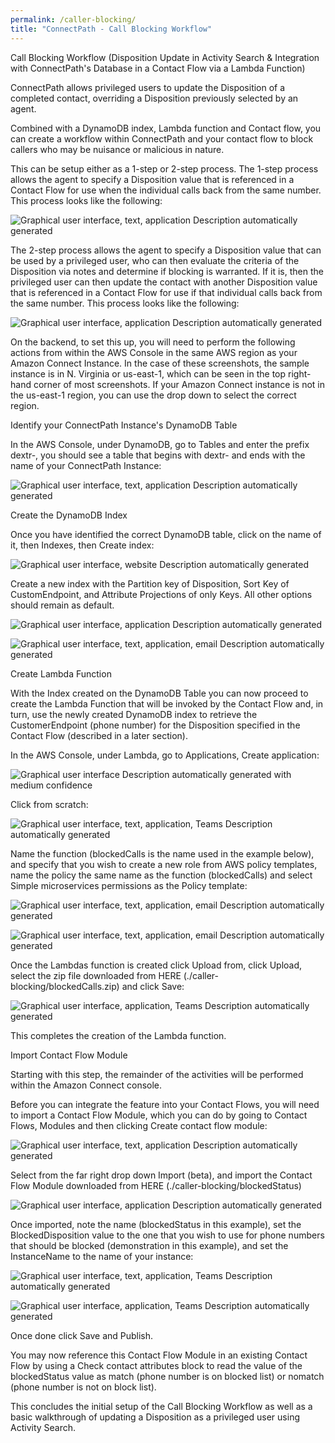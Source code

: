 ```yaml
---
permalink: /caller-blocking/
title: "ConnectPath - Call Blocking Workflow"
---
```


Call Blocking Workflow (Disposition Update in Activity Search &
Integration with ConnectPath's Database in a Contact Flow via a Lambda
Function)

ConnectPath allows privileged users to update the Disposition of a
completed contact, overriding a Disposition previously selected by an
agent.

Combined with a DynamoDB index, Lambda function and Contact flow, you
can create a workflow within ConnectPath and your contact flow to block
callers who may be nuisance or malicious in nature.

This can be setup either as a 1-step or 2-step process. The 1-step
process allows the agent to specify a Disposition value that is
referenced in a Contact Flow for use when the individual calls back from
the same number. This process looks like the following:

![Graphical user interface, text, application Description automatically
generated](./caller-blocking/media/image1.png)

The 2-step process allows the agent to specify a Disposition value that
can be used by a privileged user, who can then evaluate the criteria of
the Disposition via notes and determine if blocking is warranted. If it
is, then the privileged user can then update the contact with another
Disposition value that is referenced in a Contact Flow for use if that
individual calls back from the same number. This process looks like the
following:

![Graphical user interface, application Description automatically
generated](./caller-blocking/media/image2.png)

On the backend, to set this up, you will need to perform the following
actions from within the AWS Console in the same AWS region as your
Amazon Connect Instance. In the case of these screenshots, the sample
instance is in N. Virginia or us-east-1, which can be seen in the top
right-hand corner of most screenshots. If your Amazon Connect instance
is not in the us-east-1 region, you can use the drop down to select the
correct region.

Identify your ConnectPath Instance's DynamoDB Table

In the AWS Console, under DynamoDB, go to Tables and enter the prefix
dextr-, you should see a table that begins with dextr- and ends with the
name of your ConnectPath Instance:

![Graphical user interface, text, application Description automatically
generated](./caller-blocking/media/image3.png)

Create the DynamoDB Index

Once you have identified the correct DynamoDB table, click on the name
of it, then Indexes, then Create index:

![Graphical user interface, website Description automatically
generated](./caller-blocking/media/image4.png)

Create a new index with the Partition key of Disposition, Sort Key of
CustomEndpoint, and Attribute Projections of only Keys. All other
options should remain as default.

![Graphical user interface, application Description automatically
generated](./caller-blocking/media/image5.png)

![Graphical user interface, text, application, email Description
automatically generated](./caller-blocking/media/image6.png)

Create Lambda Function

With the Index created on the DynamoDB Table you can now proceed to
create the Lambda Function that will be invoked by the Contact Flow and,
in turn, use the newly created DynamoDB index to retrieve the
CustomerEndpoint (phone number) for the Disposition specified in the
Contact Flow (described in a later section).

In the AWS Console, under Lambda, go to Applications, Create
application:

![Graphical user interface Description automatically generated with
medium confidence](./caller-blocking/media/image7.png)

Click from scratch:

![Graphical user interface, text, application, Teams Description
automatically generated](./caller-blocking/media/image8.png)

Name the function (blockedCalls is the name used in the example below),
and specify that you wish to create a new role from AWS policy
templates, name the policy the same name as the function (blockedCalls)
and select Simple microservices permissions as the Policy template:

![Graphical user interface, text, application, email Description
automatically generated](./caller-blocking/media/image9.png)

![Graphical user interface, text, application, email Description
automatically generated](./caller-blocking/media/image10.png)

Once the Lambdas function is created click Upload from, click Upload,
select the zip file downloaded from HERE (./caller-blocking/blockedCalls.zip) and click Save:

![Graphical user interface, application, Teams Description automatically
generated](./caller-blocking/media/image11.png)

This completes the creation of the Lambda function.

Import Contact Flow Module

Starting with this step, the remainder of the activities will be
performed within the Amazon Connect console.

Before you can integrate the feature into your Contact Flows, you will
need to import a Contact Flow Module, which you can do by going to
Contact Flows, Modules and then clicking Create contact flow module:

![Graphical user interface, text, application Description automatically
generated](./images/blocking/image12.png)

Select from the far right drop down Import (beta), and import the
Contact Flow Module downloaded from HERE (./caller-blocking/blockedStatus)

![Graphical user interface, application Description automatically
generated](./images/media/image13.png)

Once imported, note the name (blockedStatus in this example), set the
BlockedDisposition value to the one that you wish to use for phone
numbers that should be blocked (demonstration in this example), and set
the InstanceName to the name of your instance:

![Graphical user interface, text, application, Teams Description
automatically generated](./images/media/image14.png)

![Graphical user interface, application, Teams Description automatically
generated](./images/media/image15.png)

Once done click Save and Publish.

You may now reference this Contact Flow Module in an existing Contact
Flow by using a Check contact attributes block to read the value of the
blockedStatus value as match (phone number is on blocked list) or
nomatch (phone number is not on block list).

This concludes the initial setup of the Call Blocking Workflow as well
as a basic walkthrough of updating a Disposition as a privileged user
using Activity Search.
